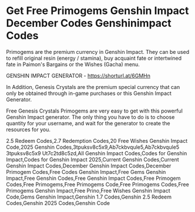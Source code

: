 # Get Free Primogems Genshin Impact December Codes Genshinimpact Codes

Primogems are the premium currency in Genshin Impact. They can be used to refill original resin (energy / stamina), buy acquaint fate or intertwined fate in Paimon's Bargains or the Wishes (Gacha) menu.

GENSHIN IMPACT GENERATOR - https://shorturl.at/6GMHn

In Addition, Genesis Crystals are the premium special currency that can only be obtained through in-game purchases or this Genshin Impact Generator.

Free Genesis Crystals Primogems are very easy to get with this powerful Genshin Impact generator. The only thing you have to do is to choose quantity for your username, and wait for the generator to create the resources for you.

2.5 Redeem Codes,2.7 Redemption Codes,20 Free Wishes Genshin Impact Code,2025 Genshin Codes,3tpuksv8c5x9,Ab7ckbvqule5,Ab7ckbvqule5 3tpuksv8c5x9 Ut7c2td8c5zd,All Genshin Impact Codes,Codes for Genshin Impact,Codes for Genshin Impact 2025,Current Genshin Codes,Current Genshin Impact Codes,December Genshin Impact Codes,December Primogem Codes,Free Codes Genshin Impact,Free Gems Genshin Impact,Free Genshin Codes,Free Genshin Impact Codes,Free Primogem Codes,Free Primogems,Free Primogems Code,Free Primogems Codes,Free Primogems Genshin Impact,Free Prino,Free Wishes Genshin Impact Code,Gems Genshin Impact,Genshin 1.7 Codes,Genshin 2.5 Redeem Codes,Genshin 2025 Codes,Genshin Code

